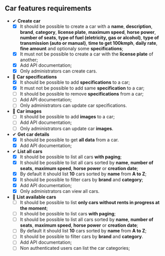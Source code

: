 ## Car features requirements

- ✔ **Create car**
  - [x] It should be possible to create a car with a **name**, **description**, **brand**, **category**, **license plate**, **maximum speed**, **horse power**, **number of seats**, **type of fuel (eletricity, gas or alcohol)**, **type of transmission (auto or manual)**, **time to get 100kmph**, **daily rate**, **fine amount** and optionaly some **specifications**;
  - [x] It must not be possible to create a car with the **license plate** of another;
  - [x] Add API documentation;
  - [x] Only administrators can create cars.

- 📅 **Car specifications**
  - [x] It should be possible to add **specifications** to a car;
  - [x] It must not be possible to add same **specification** to a car;
  - [ ] It should be possible to remove **specifications** from a car;
  - [ ] Add API documentation;
  - [ ] Only administrators can update car specifications.

- 📅 **Car images**
  - [ ] It should be possible to add **images** to a car;
  - [ ] Add API documentation;
  - [ ] Only administrators can update car **images**.

- ✔ **Get car details**
  - [x] It should be possible to get **all data** from a car.
  - [x] Add API documentation;

- ✔ **List all cars**
  - [x] It should be possible to list all cars **with paging**;
  - [x] It should be possible to list all cars sorted by **name**, **number of seats**, **maximum speed**, **horse power** or **creation date**;
  - [x] By default it should list **10** cars sorted by **name** from **A to Z**;
  - [x] It should be possible to filter cars by **brand** and **category**;
  - [x] Add API documentation;
  - [x] Only administrators can view all cars.

- 📅 **List available cars**
  - [ ] It should be possible to list **only cars without rents in progress at the moment**;
  - [ ] It should be possible to list cars **with paging**;
  - [ ] It should be possible to list all cars sorted by **name**, **number of seats**, **maximum speed**, **horse power** or **creation date**;
  - [ ] By default it should list **10** cars sorted by **name** from **A to Z**;
  - [ ] It should be possible to filter cars by **brand** and **category**.
  - [ ] Add API documentation;
  - [ ] Non authenticated users can list the car categories;
